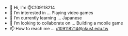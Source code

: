 - 👋 Hi, I’m @C109118214
- 👀 I’m interested in ... Playing video games
- 🌱 I’m currently learning ... Japanese
- 💞️ I’m looking to collaborate on ... Building a mobile game
- 📫 How to reach me ... c109118214@nkust.edu.tw

<!---
C109118214/C109118214 is a ✨ special ✨ repository because its `README.md` (this file) appears on your GitHub profile.
You can click the Preview link to take a look at your changes.
--->

